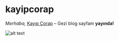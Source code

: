 # kayipcorap
_Merhaba,_ 
[Kayıp Çorap](http://nihalbozkr-001-site1.ctempurl.com/) – Gezi blog sayfam **yayında!**

![alt text](https://i.hizliresim.com/nazk95a.gif)
